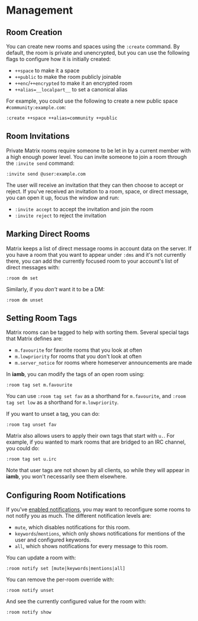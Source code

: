 # Management

## Room Creation

You can create new rooms and spaces using the `:create` command. By default,
the room is private and unencrypted, but you can use the following flags to
configure how it is initially created:

- `++space` to make it a space
- `++public` to make the room publicly joinable
- `++enc`/`++encrypted` to make it an encrypted room
- `++alias=__localpart__` to set a canonical alias

For example, you could use the following to create a new public space `#community:example.com`:

```
:create ++space ++alias=community ++public
```

## Room Invitations

Private Matrix rooms require someone to be let in by a current member with a
high enough power level. You can invite someone to join a room through the
`:invite send` command:

```
:invite send @user:example.com
```

The user will receive an invitation that they can then choose to accept or
reject. If you've received an invitation to a room, space, or direct message,
you can open it up, focus the window and run:

- `:invite accept` to accept the invitation and join the room
- `:invite reject` to reject the invitation

## Marking Direct Rooms

Matrix keeps a list of direct message rooms in account data on the server. If
you have a room that you want to appear under `:dms` and it's not currently
there, you can add the currently focused room to your account's list of direct
messages with:

```
:room dm set
```

Similarly, if you *don't* want it to be a DM:

```
:room dm unset
```

## Setting Room Tags

Matrix rooms can be tagged to help with sorting them. Several special tags that
Matrix defines are:

- `m.favourite` for favorite rooms that you look at often
- `m.lowpriority` for rooms that you don't look at often
- `m.server_notice` for rooms where homeserver announcements are made

In __iamb__, you can modify the tags of an open room using:

```
:room tag set m.favourite
```

You can use `:room tag set fav` as a shorthand for `m.favourite`, and `:room
tag set low` as a shorthand for `m.lowpriority`.

If you want to unset a tag, you can do:

```
:room tag unset fav
```

Matrix also allows users to apply their own tags that start with `u.`. For
example, if you wanted to mark rooms that are bridged to an IRC channel, you
could do:

```
:room tag set u.irc
```

Note that user tags are not shown by all clients, so while they will appear in
__iamb__, you won't necessarily see them elsewhere.

## Configuring Room Notifications

If you've [enabled notifications], you may want to reconfigure some rooms to
not notify you as much. The different notification levels are:

- `mute`, which disables notifications for this room.
- `keywords`/`mentions`, which only shows notifications for mentions of the user and configured keywords.
- `all`, which shows notifications for every message to this room.

You can update a room with:

```
:room notify set [mute|keywords|mentions|all]
```

You can remove the per-room override with:

```
:room notify unset
```

And see the currently configured value for the room with:

```
:room notify show
```

[enabled notifications]: ../configure.md#notifications
